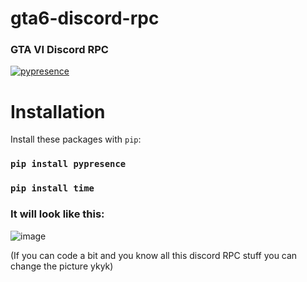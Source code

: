 # gta6-discord-rpc
### GTA VI Discord RPC
[![pypresence](https://img.shields.io/badge/using-pypresence-00bb88.svg?style=for-the-badge&logo=discord&logoWidth=20)](https://github.com/qwertyquerty/pypresence)

# Installation

Install these packages with `pip`:

### `pip install pypresence`
### `pip install time`


### It will look like this:
![image](https://i.imgur.com/jl2a7vp.png)

(If you can code a bit and you know all this discord RPC stuff you can change the picture ykyk)
